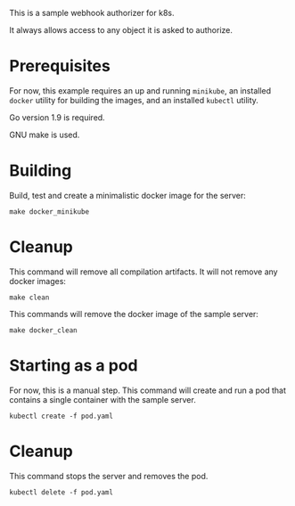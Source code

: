 This is a sample webhook authorizer for k8s.

It always allows access to any object it is asked to authorize.

# Prerequisites

For now, this example requires an up and running `minikube`, an installed
`docker` utility for building the images, and an installed `kubectl` utility.

Go version 1.9 is required.

GNU make is used.

# Building

Build, test and create a minimalistic docker image for the server:

```
make docker_minikube
```

# Cleanup

This command will remove all compilation artifacts.  It will not remove any
docker images:

```
make clean
```

This commands will remove the docker image of the sample server:

```
make docker_clean
```

# Starting as a pod

For now, this is a manual step.  This command will create and run a pod
that contains a single container with the sample server.

```
kubectl create -f pod.yaml
```

# Cleanup

This command stops the server and removes the pod.

```
kubectl delete -f pod.yaml
```

